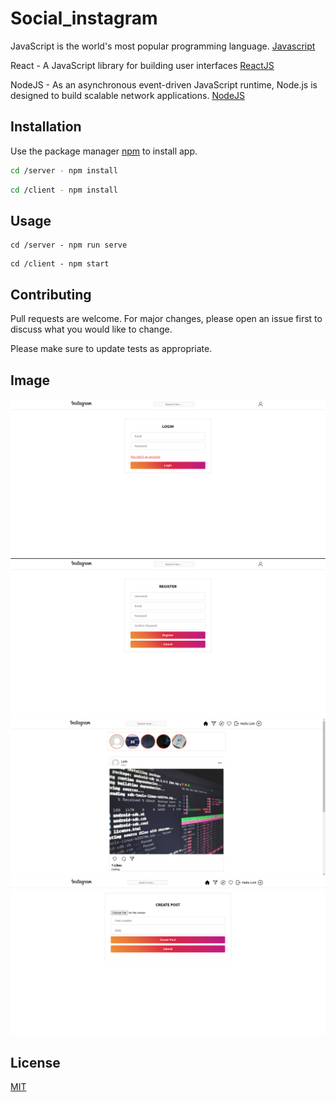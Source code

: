 # Social_instagram

JavaScript is the world's most popular programming language. [Javascript](https://www.javascript.com/)

React - A JavaScript library for building user interfaces [ReactJS](https://reactjs.org/)

NodeJS - As an asynchronous event-driven JavaScript runtime, Node.js is designed to build scalable network applications. [NodeJS](https://nodejs.org/en/)

## Installation

Use the package manager [npm](https://www.npmjs.com/) to install app.

```bash
cd /server - npm install
```

```bash
cd /client - npm install
```

## Usage

```
cd /server - npm run serve
```

```
cd /client - npm start
```

## Contributing

Pull requests are welcome. For major changes, please open an issue first to discuss what you would like to change.

Please make sure to update tests as appropriate.

## Image

![login](./image/login.png)
![register](./image/register.png)
![homepage](./image/homepage.png)
![upload](./image/upload.png)

## License

[MIT](https://choosealicense.com/licenses/mit/)
